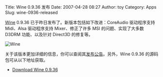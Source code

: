 Title: Wine 0.9.36 发布
Date: 2007-04-28 08:27
Author: toy
Category: Apps
Slug: wine-0936-released

[Wine](http://www.winehq.org/) 0.9.36
已于昨日发布了。新版本包括如下改进：CoreAudio 驱动程序支持 Midi、Alsa
驱动程序支持 Mixer、修正了许多 MSI 的问题、实现了大多数 D3DRM
功能、以及针对 Direct3D 的修复等。

![Wine](http://i.linuxtoy.org/i/2007/04/winehq.png)

关于该版本更加详细的信息，你可以查阅其[发布公告](http://www.winehq.org/?announce=0.9.36)。另外，Wine
0.9.36 的源码包可从以下地址获取。

- [Download Wine
0.9.36](http://ibiblio.org/pub/linux/system/emulators/wine/wine-0.9.36.tar.bz2)
